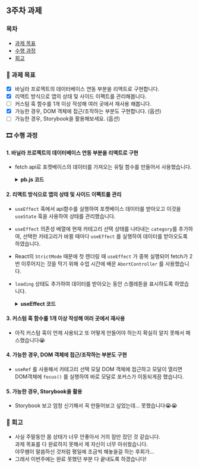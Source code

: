 ## 3주차 과제

### 목차

- [과제 목표](#🎯-과제-목표)
- [수행 과정](#🎞-수행-과정)
- [회고](#🤔-회고)

### 🎯 과제 목표

- [x] 바닐라 프로젝트의 데이터베이스 연동 부분을 리액트로 구현합니다.
- [x] 리액트 방식으로 앱의 상태 및 사이드 이펙트를 관리해봅니다.
- [ ] 커스텀 훅 함수를 1개 이상 작성해 여러 곳에서 재사용 해봅니다.
- [x] 가능한 경우, DOM 객체에 접근/조작하는 부분도 구현합니다. (옵션)
- [ ] 가능한 경우, Storybook을 활용해보세요. (옵션)

### 🎞 수행 과정

#### 1. 바닐라 프로젝트의 데이터베이스 연동 부분을 리액트로 구현

- fetch api로 포켓베이스의 데이터를 가져오는 유틸 함수를 만들어서 사용했습니다.

    <details>
      <summary><b>pb.js 코드</b></summary>

  ```js
  async function pb(url, options = {}) {
    const PB_API_URL = import.meta.env.VITE_PB_API_URL;
    const defaultOptions = {
      headers: {
        "Content-Type": "application/json",
      },
      method: "GET",
      body: null,
    };
    try {
      const response = await fetch(`${PB_API_URL}/api/collections${url}`, {
        ...defaultOptions,
        ...options,
      });

      const data = await response.json();
      return data;
    } catch (error) {
      if (!(error instanceof DOMException)) {
        throw new Error(error);
      }
    }
  }
  export default pb;
  ```

    </details>

#### 2. 리액트 방식으로 앱의 상태 및 사이드 이펙트를 관리

- `useEffect` 훅에서 api함수를 실행하여 포켓베이스 데이터를 받아오고 이것을 `useState` 훅을 사용하여 상태를 관리했습니다.
- `useEffect` 의존성 배열에 현재 카테고리 선택 상태를 나타내는 `category`를 추가하여, 선택한 카테고리가 바뀔 때마다 `useEffect` 를 실행하여 데이터를 받아오도록 하였습니다.
- React의 `StrictMode` 때문에 첫 렌더링 때 `useEffect` 가 중복 실행되어 fetch가 2번 이루어지는 것을 막기 위해 수업 시간에 배운 `AbortController` 를 사용했습니다.
- `loading` 상태도 추가하여 데이터를 받아오는 동안 스켈레톤을 표시하도록 하였습니다.

  <details>
    <summary><b>useEffect 코드</b></summary>

  ```js
  useEffect(() => {
    const controller = new AbortController();
    (async () => {
      try {
        setIsLoading(true);
        const togetherResponse = await pb("/together/records", {
          signal: controller.signal,
        });
        const qnaResponse = await pb(
          `/qAndA/records?filter=${createCategoryQueryString(category)}`,
          {
            signal: controller.signal,
          },
        );
        if (!togetherResponse?.items || !qnaResponse?.items) return;
        const combineData = [...togetherResponse.items, ...qnaResponse.items];
        const sortData = combineData.toSorted(
          (a, b) =>
            new Date(b.created).getTime() - new Date(a.created).getTime(),
        );
        setData(sortData);
        sortData.length > 0 && setIsLoading(false);
      } catch (error) {
        console.error("Error:", error.message);
      }
    })();
    return () => {
      controller.abort();
    };
  }, [category]);
  ```

  </details>

#### 3. 커스텀 훅 함수를 1개 이상 작성해 여러 곳에서 재사용

- 아직 커스텀 훅이 언제 사용되고 또 어떻게 만들어야 하는지 확실히 알지 못해서 패스했습니다😭

#### 4. 가능한 경우, DOM 객체에 접근/조작하는 부분도 구현

- `useRef` 를 사용해서 카테고리 선택 모달 DOM 객체에 접근하고 모달이 열리면 DOM객체에 `focus()` 를 실행하여 바로 모달로 포커스가 이동되게끔 했습니다.

#### 5. 가능한 경우, Storybook을 활용

- Storybook 보고 엄청 신기해서 꼭 만들어보고 싶었는데... 못했습니다😭😭

### 🤔 회고

- 사실 주말동안 몸 상태가 너무 안좋아서 거의 잠만 잤던 것 같습니다.  
  과제 목표를 다 완료하지 못해서 제 자신이 너무 아쉬웠습니다.  
  야무쌤이 말씀하신 것처럼 평일에 조금씩 해놓을걸 하는 후회가...
- 그래서 이번주에는 완료 못했던 부분 다 끝내도록 하겠습니다!
